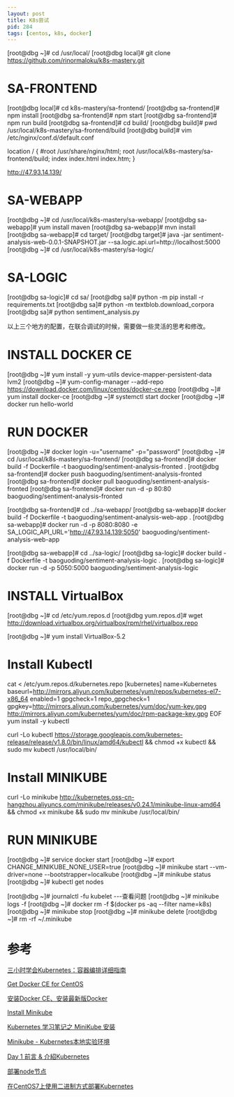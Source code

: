 ```yaml
---
layout: post
title: K8s尝试
pid: 284
tags: [centos, k8s, docker]
---
```

[root@dbg ~]# cd /usr/local/
[root@dbg local]# git clone https://github.com/rinormaloku/k8s-mastery.git

# SA-FRONTEND

[root@dbg local]# cd k8s-mastery/sa-frontend/
[root@dbg sa-frontend]# npm install
[root@dbg sa-frontend]# npm start
[root@dbg sa-frontend]# npm run build
[root@dbg sa-frontend]# cd build/
[root@dbg build]# pwd
/usr/local/k8s-mastery/sa-frontend/build
[root@dbg build]# vim /etc/nginx/conf.d/default.conf

location / {
	#root   /usr/share/nginx/html;
	root   /usr/local/k8s-mastery/sa-frontend/build;
	index  index.html index.htm;
}

http://47.93.14.139/



# SA-WEBAPP

[root@dbg ~]# cd /usr/local/k8s-mastery/sa-webapp/
[root@dbg sa-webapp]# yum install maven
[root@dbg sa-webapp]# mvn install
[root@dbg sa-webapp]# cd target/
[root@dbg target]# java -jar sentiment-analysis-web-0.0.1-SNAPSHOT.jar --sa.logic.api.url=http://localhost:5000
[root@dbg ~]# cd /usr/local/k8s-mastery/sa-logic/



# SA-LOGIC

[root@dbg sa-logic]# cd sa/
[root@dbg sa]# python -m pip install -r requirements.txt 
[root@dbg sa]# python -m textblob.download_corpora
[root@dbg sa]# python sentiment_analysis.py 

以上三个地方的配置，在联合调试的时候，需要做一些灵活的思考和修改。


# INSTALL DOCKER CE

[root@dbg ~]# yum install -y yum-utils device-mapper-persistent-data lvm2
[root@dbg ~]# yum-config-manager --add-repo https://download.docker.com/linux/centos/docker-ce.repo
[root@dbg ~]# yum install docker-ce
[root@dbg ~]# systemctl start docker
[root@dbg ~]# docker run hello-world


# RUN DOCKER
[root@dbg ~]# docker login -u="username" -p="password"
[root@dbg ~]# cd /usr/local/k8s-mastery/sa-frontend/
[root@dbg sa-frontend]# docker build -f Dockerfile -t baoguoding/sentiment-analysis-fronted .
[root@dbg sa-frontend]# docker push baoguoding/sentiment-analysis-fronted
[root@dbg sa-frontend]# docker pull baoguoding/sentiment-analysis-fronted
[root@dbg sa-frontend]# docker run -d -p 80:80 baoguoding/sentiment-analysis-fronted

[root@dbg sa-frontend]# cd ../sa-webapp/
[root@dbg sa-webapp]# docker build -f Dockerfile -t baoguoding/sentiment-analysis-web-app .
[root@dbg sa-webapp]# docker run -d -p 8080:8080 -e SA_LOGIC_API_URL='http://47.93.14.139:5050' baoguoding/sentiment-analysis-web-app

[root@dbg sa-webapp]# cd ../sa-logic/
[root@dbg sa-logic]# docker build -f Dockerfile -t baoguoding/sentiment-analysis-logic .
[root@dbg sa-logic]# docker run -d -p 5050:5000 baoguoding/sentiment-analysis-logic


# INSTALL VirtualBox

[root@dbg ~]# cd /etc/yum.repos.d
[root@dbg yum.repos.d]# wget http://download.virtualbox.org/virtualbox/rpm/rhel/virtualbox.repo


[root@dbg ~]# yum install VirtualBox-5.2



# Install Kubectl

cat <<EOF > /etc/yum.repos.d/kubernetes.repo
[kubernetes]
name=Kubernetes
baseurl=http://mirrors.aliyun.com/kubernetes/yum/repos/kubernetes-el7-x86_64
enabled=1
gpgcheck=1
repo_gpgcheck=1
gpgkey=http://mirrors.aliyun.com/kubernetes/yum/doc/yum-key.gpg http://mirrors.aliyun.com/kubernetes/yum/doc/rpm-package-key.gpg
EOF
yum install -y kubectl

curl -Lo kubectl https://storage.googleapis.com/kubernetes-release/release/v1.8.0/bin/linux/amd64/kubectl && chmod +x kubectl && sudo mv kubectl /usr/local/bin/



# Install MINIKUBE

curl -Lo minikube http://kubernetes.oss-cn-hangzhou.aliyuncs.com/minikube/releases/v0.24.1/minikube-linux-amd64 && chmod +x minikube && sudo mv minikube /usr/local/bin/

# RUN MINIKUBE
[root@dbg ~]# service docker start
[root@dbg ~]# export CHANGE_MINIKUBE_NONE_USER=true
[root@dbg ~]# minikube start --vm-driver=none --bootstrapper=localkube
[root@dbg ~]# minikube status
[root@dbg ~]# kubectl get nodes

[root@dbg ~]# journalctl -fu kubelet ---查看问题
[root@dbg ~]# minikube logs -f
[root@dbg ~]# docker rm -f $(docker ps -aq --filter name=k8s)
[root@dbg ~]# minikube stop
[root@dbg ~]# minikube delete
[root@dbg ~]# rm -rf ~/.minikube



# 参考

[三小时学会Kubernetes：容器编排详细指南](http://dockone.io/article/5132)

[Get Docker CE for CentOS](https://docs.docker.com/install/linux/docker-ce/centos/)

[安装Docker CE、安装最新版Docker](https://blog.csdn.net/chen798213337/article/details/78228299)

[Install Minikube](https://kubernetes.io/docs/tasks/tools/install-minikube/)

[Kubernetes 学习笔记之 MiniKube 安装](https://ehlxr.me/2018/01/12/kubernetes-minikube-installation/)

[Minikube - Kubernetes本地实验环境](https://yq.aliyun.com/articles/221687)


[Day 1 前言 & 介紹Kubernetes](https://ithelp.ithome.com.tw/articles/10192401)


[部署node节点](https://jimmysong.io/kubernetes-handbook/practice/node-installation.html)

[在CentOS7上使用二进制方式部署Kubernetes](https://o-my-chenjian.com/2017/04/25/Deploy-K8s-By-Source-Code-On-CentOS7/)
